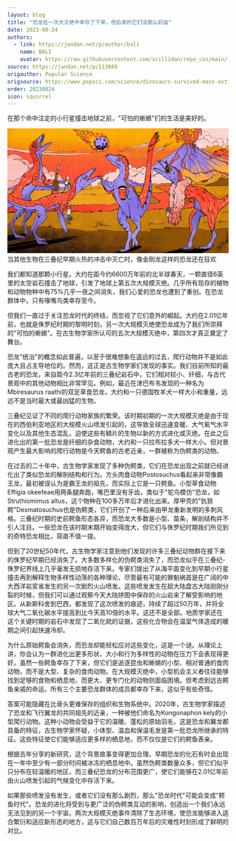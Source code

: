 ```yaml
---
layout: blog
title: "恐龙在一次大灭绝中幸存了下来，但后来的它们没那么好运"
date: 2023-08-24
authors:
  - link: https://jandan.net/p/author/bali
    name: BALI
    avatar: https://raw.githubusercontent.com/scillidan/repo_cos/main/icon/jin_grey.png
source: https://jandan.net/p/113889
origauthor: Popular Science
origsource: https://www.popsci.com/science/dinosaurs-survived-mass-extinction/
order: 20230824
icon: squirrel
---
```


在那个命中注定的小行星撞击地球之前，"可怕的蜥蜴"们的生活是美好的。

![](media/113889_01.jpg)  
当其他生物在三叠纪早期火热的冲击中灭亡时，像金刚龙这样的恐龙还在狂欢

我们都知道那颗小行星。大约在距今约6600万年前的北半球春天，一颗直径6英里的太空岩石撞击了地球，引发了地球上第五次大规模灭绝。几乎所有现存的植物和动物物种中有75%几乎一夜之间消失，我们心爱的恐龙也遭到了重创。在恐龙群体中，只有喙嘴鸟类幸存至今。

但我们一直过于关注恐龙时代的终结，而忽视了它们意外的崛起。大约在2.01亿年前，也就是侏罗纪时期的黎明时刻，另一次大规模灭绝使恐龙成为了我们所崇拜的"可怕的蜥蜴"。在古生物学家所认可的五次大规模灭绝中，第四次才真正奠定了舞台。

恐龙"统治"的概念如此普遍，以至于很难想象在遥远的过去，爬行动物并不是如此庞大且占主导地位的。然而，这正是古生物学家们发现的事实。我们目前所知的最古老的恐龙，来自距今2.3亿年前的三叠纪岩石中，它们相对较小、纤细，与古代景观中的其他动物相比非常罕见。例如，最近在津巴布韦发现的一种名为Mbiresaurus raathi的双足草食恐龙，大约和一只德国牧羊犬一样大小和重量，远远不是当时最大或最凶猛的生物。

三叠纪见证了不同的爬行动物家族的繁荣。该时期初期的一次大规模灭绝是由于现在的西伯利亚地区的大规模火山喷发引起的，这导致全球迅速变暖、大气氧气水平变化以及其他生态混乱，迫使这些有鳞片的生物以新的方式进化或灭绝。在此之后进化出的第一批恐龙是纤细的杂食动物，大约和一只拉布拉多犬一样大小。但对景观产生最大影响的爬行动物是今天鳄鱼的古老近亲，一群被称为伪鳄类的动物。

在过去的二十年中，古生物学家发现了多种伪鳄类，它们在恐龙出现之前就已经进化出了类似恐龙的解剖结构和行为。方头肉食动物Postosuchus看起来非常像霸王龙，最初被误认为是霸王龙的祖先，而实际上它是一只鳄鱼。小型草食动物Effigia okeefeae用两条腿奔跑，嘴巴里没有牙齿，类似于"鸵鸟模仿"恐龙，如Struthiomimus altus，这个物种在100多万年后才进化出来。厚甲壳的"犰狳鳄"Desmatosuchus也是伪鳄类，它们开创了一种后来由甲龙重新发明的多刺风格。三叠纪时期的史前鳄鱼形态各异，而恐龙大多数是小型、苗条，解剖结构并不引人注目。一些恐龙在该时期末期开始变得庞大，但它们与侏罗纪时期我们所见到的奇特恐龙相比，简直不值一提。

但到了20世纪50年代，古生物学家注意到他们发现的许多三叠纪动物群在接下来的侏罗纪早期已经消失了。大多数多样化的伪鳄类消失了，而恐龙似乎在三叠纪-侏罗纪界线上几乎毫发无损地存活下来。专家们提出了从海平面变化到早期小行星撞击再到解释生物多样性动荡的各种理论，尽管最有可能的罪魁祸首是在广阔的中大西洋岩浆省发生的另一次剧烈火山喷发。这些喷发发生在超大陆盘古大陆刚刚分裂的时候，但我们可以通过观察今天大陆拼图中保存的火山岩来了解受影响的地区。从新斯科舍到巴西，都发现了这次喷发的痕迹，持续了超过50万年，并将全球大气二氧化碳水平提高到比今天高10倍的水平。这还不是全部。地质学家还在这个关键时期的岩石中发现了二氧化硫的证据，这些化合物会在温室气体造成的暖期之间引起快速冷却。

为什么原始鳄鱼会消失，而恐龙却能轻松应对这些变化，这是一个谜。从理论上讲，你会认为一群进化出更多形状、大小和行为多样性的动物在压力下会表现得更好。虽然一些鳄鱼幸存了下来，但它们是追逐昆虫和蜥蜴的小型、相对普通的食肉动物，而不是大型、复杂的食肉动物。在大规模灭绝中，小型机会主义者往往能够找到足够的食物和栖息地，而更大、更专门化的动物则面临困境。但考虑到远古鳄鱼亲戚的命运，所有三个主要恐龙群体的成员都幸存下来，这似乎有些奇怪。

答案可能隐藏在比骨头更难保存的组织和生物系统中。2020年，古生物学家描述了恐龙和飞行翼龙的共同祖先的近亲，一种被他们命名为Kongonaphon kely的小型爬行动物。这种小动物会受益于它的温暖、蓬松的原始羽毛，这是恐龙和翼龙都具备的特征，古生物学家怀疑，小体型、温血和保温毛发是第一批恐龙所继承的特征。这些特征使它们能够适应更多样的栖息地，而不仅仅是它们的鳄鱼表亲。

根据去年分享的新研究，这个背景故事变得更加合理。早期恐龙的化石有时会出现在一年中至少有一部分时间被冰冻的栖息地中。虽然伪鳄类数量众多，但它们似乎只分布在较温暖的地区，而三叠纪恐龙的分布范围更广，使它们能够在2.01亿年前由火山喷发引起的气候变化中存活下来。

如果那些喷发没有发生，或者它们没有那么剧烈，那么"恐龙时代"可能会变成"鳄鱼时代"。恐龙的进化将受到与更广泛的伪鳄类互动的影响，创造出一个我们永远无法见到的另一个宇宙。两次大规模灭绝事件清除了生态环境，使恐龙能够进入适合繁衍和适应新形态的地方，这与它们自己数百万年后的灾难性时刻形成了鲜明的对比。